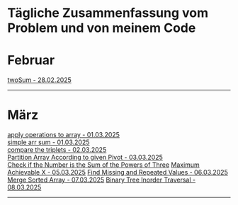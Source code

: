 # Tägliche Zusammenfassung vom Problem und von meinem Code

# Februar

[twoSum - 28.02.2025](feb/28.02.2025/README.md)<hr/>

# März

[apply operations to array - 01.03.2025](mar/01.03.2025/README.md) <br/>
[simple arr sum - 01.03.2025](mar/01.03.2025/README.md) <br/>
[compare the triplets - 02.03.2025](mar/02.03.2025/README.md)<br/>
[Partition Array According to given Pivot - 03.03.2025](mar/03.03.2025/README.md)<br/>
[Check if the Number is the Sum of the Powers of Three](mar/04.03.2025/README.md)
[Maximum Achievable X - 05.03.2025](mar/05.03.2025/README.md)
[Find Missing and Repeated Values - 06.03.2025](mar/06.03.2025/README.md)
[Merge Sorted Array - 07.03.2025](mar/07.03.2025/README.md)
[Binary Tree Inorder Traversal - 08.03.2025](mar/08.03.2025/README.md)

<hr/>
